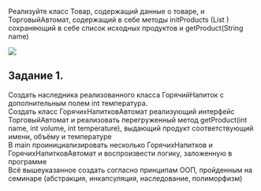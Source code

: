 Реализуйте класс Товар, содержащий данные о товаре, и ТорговыйАвтомат, содержащий в себе методы initProducts (List <Product>) сохраняющий в себе список исходных продуктов и getProduct(String name)

<image src = "\C:\Users\Maria\OneDrive\GB\object-oriented programming\ls1. principles of oop. encapsulation, inheritance, polymorphism\img0.jpg">

## Задание 1.
Создать наследника реализованного класса ГорячийНапиток с дополнительным полем int температура.  
Создать класс ГорячихНапитковАвтомат реализующий интерфейс ТорговыйАвтомат и реализовать перегруженный метод getProduct(int name, int volume, int temperature), выдающий продукт соответствующий имени, объёму и температуре  
В main проинициализировать несколько ГорячихНапитков и ГорячихНапитковАвтомат и воспроизвести логику, заложенную в программе  
Всё вышеуказанное создать согласно принципам ООП, пройденным на семинаре  (абстракция, инкапсуляция, наследование, полиморфизм)